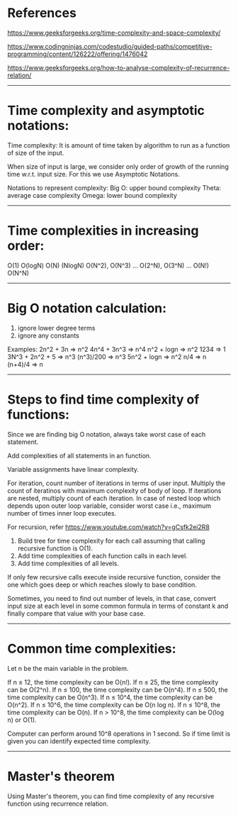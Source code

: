 # References

https://www.geeksforgeeks.org/time-complexity-and-space-complexity/

https://www.codingninjas.com/codestudio/guided-paths/competitive-programming/content/126222/offering/1476042

https://www.geeksforgeeks.org/how-to-analyse-complexity-of-recurrence-relation/

---

# Time complexity and asymptotic notations:

Time complexity: It is amount of time taken by algorithm to run as a function
of size of the input.

When size of input is large, we consider only order of growth of the running time w.r.t. input size. For this we use Asymptotic Notations.

Notations to represent complexity:
Big O: upper bound complexity
Theta: average case complexity
Omega: lower bound complexity

---

# Time complexities in increasing order:

O(1)
O(logN)
O(N)
(NlogN)
O(N^2), O(N^3) ...
O(2^N), O(3^N) ...
O(N!)
O(N^N)

---

# Big O notation calculation:

1. ignore lower degree terms
2. ignore any constants

Examples:
2n^2 + 3n => n^2
4n^4 + 3n^3 => n^4
n^2 + logn => n^2
1234 => 1
3N^3 + 2n^2 + 5 => n^3
(n^3)/200 => n^3
5n^2 + logn => n^2
n/4 => n
(n+4)/4 => n

---

# Steps to find time complexity of functions:

Since we are finding big O notation, always take worst case of each
statement.

Add complexities of all statements in an function.

Variable assignments have linear complexity.

For iteration, count number of iterations in terms of user input.
Multiply the count of iteratinos with maximum complexity of body of loop.
If iterations are nested, multiply count of each iteration.
In case of nested loop which depends upon outer loop variable, consider worst
case i.e., maximum number of times inner loop executes.

For recursion, refer https://www.youtube.com/watch?v=gCsfk2ei2R8

1. Build tree for time complexity for each call assuming that calling
   recursive function is O(1).
2. Add time complexities of each function calls in each level.
3. Add time complexities of all levels.

If only few recursive calls execute inside recursive function, consider the
one which goes deep or which reaches slowly to base condition.

Sometimes, you need to find out number of levels, in that case, convert input
size at each level in some common formula in terms of constant k and finally
compare that value with your base case.

---

# Common time complexities:

Let n be the main variable in the problem.

If n ≤ 12, the time complexity can be O(n!).
If n ≤ 25, the time complexity can be O(2^n).
If n ≤ 100, the time complexity can be O(n^4).
If n ≤ 500, the time complexity can be O(n^3).
If n ≤ 10^4, the time complexity can be O(n^2).
If n ≤ 10^6, the time complexity can be O(n log n).
If n ≤ 10^8, the time complexity can be O(n).
If n > 10^8, the time complexity can be O(log n) or O(1).

Computer can perform around 10^8 operations in 1 second. So if time limit is
given you can identify expected time complexity.

---

# Master's theorem

Using Master's theorem, you can find time complexity of any recursive
function using recurrence relation.

